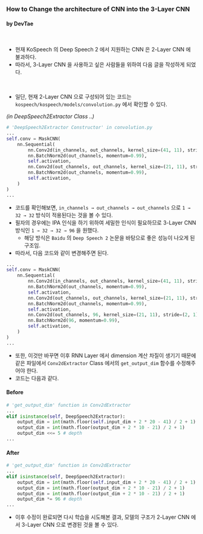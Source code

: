 ### How to Change the architecture of CNN into the 3-Layer CNN

#### by DevTae

<br/>

- 현재 KoSpeech 의 Deep Speech 2 에서 지원하는 CNN 은 2-Layer CNN 에 불과하다.
- 따라서, 3-Layer CNN 을 사용하고 싶은 사람들을 위하여 다음 글을 작성하게 되었다.

<br/>

- 일단, 현재 2-Layer CNN 으로 구성되어 있는 코드는 `kospeech/kospeech/models/convolution.py` 에서 확인할 수 있다.

*(in DeepSpeech2Extractor Class ..)*
```python
# 'DeepSpeech2Extractor Constructor' in convolution.py
...
self.conv = MaskCNN(
    nn.Sequential(
        nn.Conv2d(in_channels, out_channels, kernel_size=(41, 11), stride=(2, 2), padding=(20, 5), bias=False),
        nn.BatchNorm2d(out_channels, momentum=0.99),
        self.activation,
        nn.Conv2d(out_channels, out_channels, kernel_size=(21, 11), stride=(2, 1), padding=(10, 5), bias=False),
        nn.BatchNorm2d(out_channels, momentum=0.99),
        self.activation,
    )
)
...
```

- 코드를 확인해보면, `in_channels → out_channels → out_channels` 으로 `1 → 32 → 32` 방식이 적용된다는 것을 볼 수 있다.
- 필자의 경우에는 IPA 인식을 하기 위하여 세밀한 인식이 필요하므로 3-Layer CNN 방식인 `1 → 32 → 32 → 96` 을 원했다.
  - 해당 방식은 `Baidu` 의 `Deep Speech 2` 논문을 바탕으로 좋은 성능이 나오게 된 구조임.
- 따라서, 다음 코드와 같이 변경해주면 된다.

```python
...
self.conv = MaskCNN(
    nn.Sequential(
        nn.Conv2d(in_channels, out_channels, kernel_size=(41, 11), stride=(2, 2), padding=(20, 5), bias=False),
        nn.BatchNorm2d(out_channels, momentum=0.99),
        self.activation,
        nn.Conv2d(out_channels, out_channels, kernel_size=(21, 11), stride=(2, 1), padding=(10, 5), bias=False),
        nn.BatchNorm2d(out_channels, momentum=0.99),
        self.activation,
        nn.Conv2d(out_channels, 96, kernel_size=(21, 11), stride=(2, 1), padding=(10, 5), bias=False),
        nn.BatchNorm2d(96, momentum=0.99),
        self.activation,
    )
)
...
```

- 또한, 이것만 바꾸면 이후 RNN Layer 에서 dimension 계산 차질이 생기기 때문에 같은 파일에서 `Conv2dExtractor` Class 에서의 `get_output_dim` 함수를 수정해주어야 한다.
- 코드는 다음과 같다.

#### Before
```python
# 'get_output_dim' function in Conv2dExtractor
...
elif isinstance(self, DeepSpeech2Extractor):
    output_dim = int(math.floor(self.input_dim + 2 * 20 - 41) / 2 + 1)
    output_dim = int(math.floor(output_dim + 2 * 10 - 21) / 2 + 1)
    output_dim <<= 5 # depth
...
```

#### After
```python
# 'get_output_dim' function in Conv2dExtractor
...
elif isinstance(self, DeepSpeech2Extractor):
    output_dim = int(math.floor(self.input_dim + 2 * 20 - 41) / 2 + 1)
    output_dim = int(math.floor(output_dim + 2 * 10 - 21) / 2 + 1)
    output_dim = int(math.floor(output_dim + 2 * 10 - 21) / 2 + 1)
    output_dim *= 96 # depth
...
```

- 이후 수정이 완료되면 다시 학습을 시도해본 결과, 모델의 구조가 2-Layer CNN 에서 3-Layer CNN 으로 변경된 것을 볼 수 있다.
